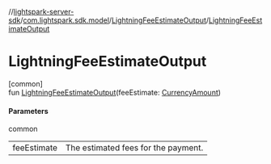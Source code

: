 //[lightspark-server-sdk](../../../index.md)/[com.lightspark.sdk.model](../index.md)/[LightningFeeEstimateOutput](index.md)/[LightningFeeEstimateOutput](-lightning-fee-estimate-output.md)

# LightningFeeEstimateOutput

[common]\
fun [LightningFeeEstimateOutput](-lightning-fee-estimate-output.md)(feeEstimate: [CurrencyAmount](../-currency-amount/index.md))

#### Parameters

common

| | |
|---|---|
| feeEstimate | The estimated fees for the payment. |
